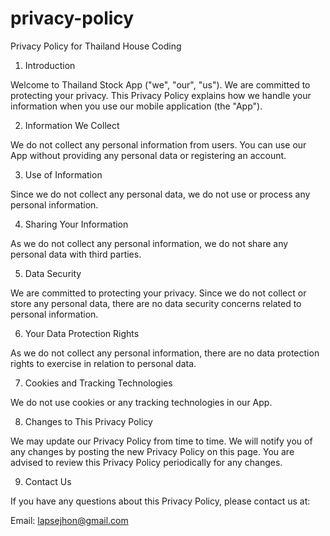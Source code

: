 # privacy-policy
Privacy Policy for Thailand House Coding

1. Introduction

Welcome to Thailand Stock App ("we", "our", "us"). We are committed to protecting your privacy. This Privacy Policy explains how we handle your information when you use our mobile application (the "App").

2. Information We Collect

We do not collect any personal information from users. You can use our App without providing any personal data or registering an account.

3. Use of Information

Since we do not collect any personal data, we do not use or process any personal information.

4. Sharing Your Information

As we do not collect any personal information, we do not share any personal data with third parties.

5. Data Security

We are committed to protecting your privacy. Since we do not collect or store any personal data, there are no data security concerns related to personal information.

6. Your Data Protection Rights

As we do not collect any personal information, there are no data protection rights to exercise in relation to personal data.

7. Cookies and Tracking Technologies

We do not use cookies or any tracking technologies in our App.

8. Changes to This Privacy Policy

We may update our Privacy Policy from time to time. We will notify you of any changes by posting the new Privacy Policy on this page. You are advised to review this Privacy Policy periodically for any changes.

9. Contact Us

If you have any questions about this Privacy Policy, please contact us at:

Email: lapsejhon@gmail.com
